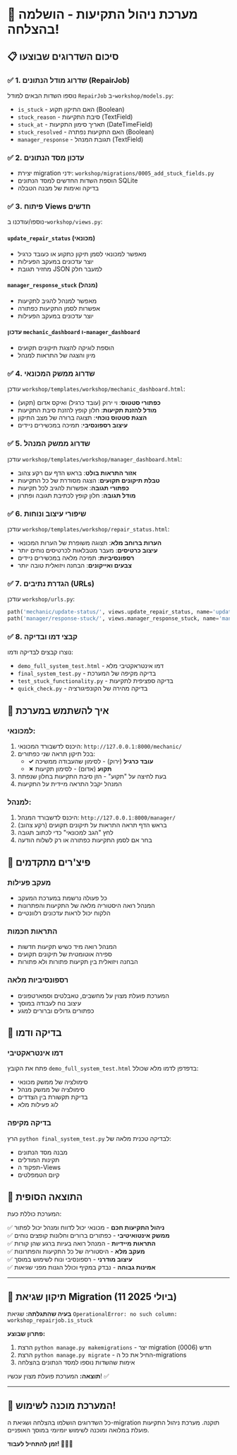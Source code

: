 # 🎉 מערכת ניהול התקיעות - הושלמה בהצלחה!

## 📋 סיכום השדרוגים שבוצעו

### ✅ 1. שדרוג מודל הנתונים (RepairJob)
נוספו השדות הבאים למודל `RepairJob` ב-`workshop/models.py`:

- `is_stuck` - האם התיקון תקוע (Boolean)
- `stuck_reason` - סיבת התקיעות (TextField)
- `stuck_at` - תאריך סימון התקיעות (DateTimeField)
- `stuck_resolved` - האם התקיעות נפתרה (Boolean)
- `manager_response` - תגובת המנהל (TextField)

### ✅ 2. עדכון מסד הנתונים
- יצירת migration ידני: `workshop/migrations/0005_add_stuck_fields.py`
- הוספת השדות החדשים למסד הנתונים SQLite
- בדיקה ואימות של מבנה הטבלה

### ✅ 3. פיתוח Views חדשים
נוספו/עודכנו ב-`workshop/views.py`:

#### `update_repair_status` (מכונאי)
- מאפשר למכונאי לסמן תיקון כתקוע או כעובד כרגיל
- יוצר עדכונים במעקב הפעילות
- מחזיר תגובת JSON למעבר חלק

#### `manager_response_stuck` (מנהל)
- מאפשר למנהל להגיב לתקיעות
- אפשרות לסמן התקיעות כפתורה
- יוצר עדכונים במעקב הפעילות

#### עדכון `mechanic_dashboard` ו-`manager_dashboard`
- הוספת לוגיקה להצגת תיקונים תקועים
- מיון והצגה של התראות למנהל

### ✅ 4. שדרוג ממשק המכונאי
עודכן `workshop/templates/workshop/mechanic_dashboard.html`:

- **כפתורי סטטוס**: וי ירוק (עובד כרגיל) ואיקס אדום (תקוע)
- **מודל להזנת תקיעות**: חלון קופץ להזנת סיבת התקיעות
- **הצגת סטטוס נוכחי**: תצוגה ברורה של מצב התיקון
- **עיצוב רספונסיבי**: תמיכה במכשירים ניידים

### ✅ 5. שדרוג ממשק המנהל
עודכן `workshop/templates/workshop/manager_dashboard.html`:

- **אזור התראות בולט**: בראש הדף עם רקע צהוב
- **טבלת תיקונים תקועים**: הצגה מסודרת של כל התקיעות
- **כפתורי תגובה**: אפשרות להגיב לכל תקיעות
- **מודל תגובה**: חלון קופץ לכתיבת תגובה ופתרון

### ✅ 6. שיפורי עיצוב ונוחות
עודכן `workshop/templates/workshop/repair_status.html`:

- **הערות ברוחב מלא**: תצוגה משופרת של הערות המכונאי
- **עיצוב כרטיסים**: מעבר מטבלאות לכרטיסים נוחים יותר
- **רספונסיביות**: תמיכה מלאה במכשירים ניידים
- **צבעים ואייקונים**: הבחנה ויזואלית טובה יותר

### ✅ 7. הגדרת נתיבים (URLs)
עודכן `workshop/urls.py`:

```python
path('mechanic/update-status/', views.update_repair_status, name='update_repair_status'),
path('manager/response-stuck/', views.manager_response_stuck, name='manager_response_stuck'),
```

### ✅ 8. קבצי דמו ובדיקה
נוצרו קבצים לבדיקה ודמו:

- `demo_full_system_test.html` - דמו אינטראקטיבי מלא
- `final_system_test.py` - בדיקה מקיפה של המערכת
- `test_stuck_functionality.py` - בדיקה ספציפית לתקיעות
- `quick_check.py` - בדיקה מהירה של הקונפיגורציה

## 🚀 איך להשתמש במערכת

### למכונאי:
1. היכנס לדשבורד המכונאי: `http://127.0.0.1:8000/mechanic/`
2. בכל תיקון תראה שני כפתורים:
   - **✓ עובד כרגיל** (ירוק) - לסימון שהעבודה ממשיכה
   - **✗ תקוע** (אדום) - לסימון תקיעות
3. בעת לחיצה על "תקוע" - הזן סיבת התקיעות בחלון שנפתח
4. המנהל יקבל התראה מיידית על התקיעות

### למנהל:
1. היכנס לדשבורד המנהל: `http://127.0.0.1:8000/manager/`
2. בראש הדף תראה התראות על תיקונים תקועים (רקע צהוב)
3. לחץ "הגב למכונאי" כדי לכתוב תגובה
4. בחר אם לסמן התקיעות כפתורה או רק לשלוח הודעה

## 🔧 פיצ'רים מתקדמים

### מעקב פעילות
- כל פעולה נרשמת במערכת המעקב
- המנהל רואה היסטוריה מלאה של התקיעות והפתרונות
- הלקוח יכול לראות עדכונים רלוונטיים

### התראות חכמות
- המנהל רואה מיד כשיש תקיעות חדשות
- ספירה אוטומטית של תיקונים תקועים
- הבחנה ויזואלית בין תקיעות פתורות ולא פתורות

### רספונסיביות מלאה
- המערכת פועלת מצוין על מחשבים, טאבלטים וסמארטפונים
- עיצוב נוח לעבודה במוסך
- כפתורים גדולים וברורים למגע

## 📱 בדיקה ודמו

### דמו אינטראקטיבי
פתח את הקובץ `demo_full_system_test.html` בדפדפן לדמו מלא שכולל:
- סימולציה של ממשק מכונאי
- סימולציה של ממשק מנהל
- בדיקת תקשורת בין הצדדים
- לוג פעילות מלא

### בדיקה מקיפה
הרץ `python final_system_test.py` לבדיקה טכנית מלאה של:
- מבנה מסד הנתונים
- תקינות המודלים
- תפקוד ה-Views
- קיום הטמפלטים

## 🎯 התוצאה הסופית

המערכת כוללת כעת:

✅ **ניהול התקיעות חכם** - מכונאי יכול לדווח ומנהל יכול לפתור  
✅ **ממשק אינטואיטיבי** - כפתורים ברורים וחלונות קופצים נוחים  
✅ **התראות מיידיות** - המנהל רואה בעיות ברגע שהן קורות  
✅ **מעקב מלא** - היסטוריה של כל התקיעות והפתרונות  
✅ **עיצוב מודרני** - רספונסיבי ונוח לשימוש במוסך  
✅ **אמינות גבוהה** - נבדק במקיף וכולל הגנות מפני שגיאות  

---

## 🔧 תיקון שגיאת Migration (11 ביולי 2025)

**בעיה שהתגלתה:** שגיאת `OperationalError: no such column: workshop_repairjob.is_stuck`

**פתרון שבוצע:**
1. הרצת `python manage.py makemigrations` - יצר migration חדש (0006)
2. הרצת `python manage.py migrate` - החיל את כל ה-migrations
3. אימות שהשדות נוספו למסד הנתונים בהצלחה

**תוצאה:** המערכת פועלת מצוין עכשיו! ✅

---

## 🏁 המערכת מוכנה לשימוש!

כל השדרוגים הושלמו בהצלחה ושגיאת ה-migration תוקנה. מערכת ניהול התקיעות פועלת במלואה ומוכנה לשימוש יומיומי במוסך האופניים.

**זמן להתחיל לעבוד! 🚴‍♂️🔧**

